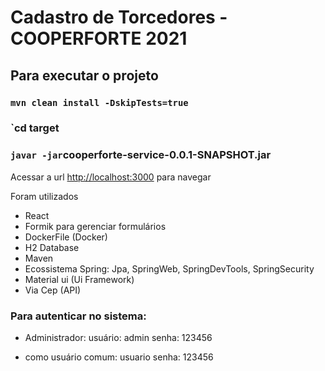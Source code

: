 # Cadastro de Torcedores - COOPERFORTE 2021

## Para executar o projeto

### `mvn clean install -DskipTests=true`
### `cd target
### `javar -jar`cooperforte-service-0.0.1-SNAPSHOT.jar

Acessar a url [http://localhost:3000](http://localhost:3000) para navegar

Foram utilizados
* React
* Formik para gerenciar formulários
* DockerFile (Docker)
* H2 Database
* Maven
* Ecossistema Spring: Jpa, SpringWeb, SpringDevTools, SpringSecurity
* Material ui (Ui Framework)
* Via Cep (API)


### Para autenticar no sistema:

* Administrador:
    usuário: admin
	senha: 123456
	
* como usuário comum: 
    usuario
	senha: 123456

